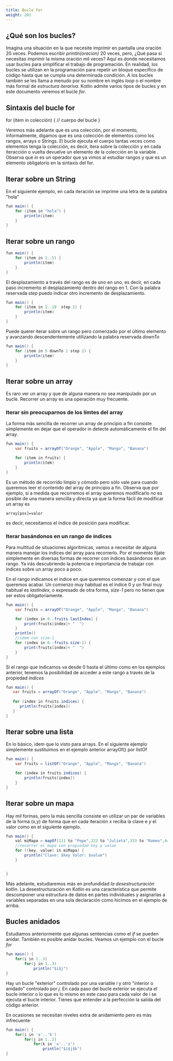 ```yaml
---
title: Bucle for
weight: 201
---
```

## ¿Qué son los bucles?
Imagina una situación en la que necesite imprimir en pantalla una oración 20 veces.  Podemos escribir *println(oracion)* 20 veces, pero, ¿Qué pasa si necesitas imprimir la misma oración mil veces? Aquí es donde necesitamos usar bucles para simplificar el trabajo de programación. En realidad, los bucles se utilizan en la programación para repetir un bloque específico de código hasta que se cumpla una determinada condición.
A los bucles también se les llama a menudo por su nombre en inglés *loop* o el nombre más formal de *estructura iterariva*.
Kotlin admite varios tipos de bucles y en este documento veremos el bucle *for*.

## Sintaxis del bucle for

for (item in colección) {
    // cuerpo del bucle
}

Veremos más adelante que es una colección, por el momento, informalmente, digamos que es una colección de elementos como los rangos,  arrays o Strings.
El bucle ejecuta el cuerpo tantas veces como elementos tenga la colección, es decir, itera sobre la colección y en cada iteracción o vuelta devuelve un elemento de la colección en la variable . Observa que *in*  es un operador que ya vimos al estudiar rangos y que es un elemento obligatorio en la sintaxis del for.

## Iterar sobre un String
En el siguiente ejemplo, en cada iteración se imprime una letra de la palabra "hola"
```java
fun main() {
    for (item in "hola") {
        println(item)
    }
}
```
## Iterar sobre un rango
```java
fun main() {
    for (item in 1..5) {
        println(item)
    }
}
```
El desplazamiento a través del rango es de uno en uno, es decir, en cada paso incremento el desplazamiento dentro del rango en 1. Con la palabra reservada *step* puedo indicar otro  incremento de desplazamiento. 
```java
fun main() {
    for (item in 1..10  step 2) {
        println(item)
    }
}
```
Puede querer iterar sobre un rango pero comenzado por el último elemento y avanzando descendentemente utilizando la palabra reservada *downTo*
```java
fun main() {
    for (item in 5 downTo 1 step 2) {
        println(item)
    }
}
```
## Iterar sobre un array
Es raro ver un array y que de alguna manera no sea manipulado por un bucle. Recorrer un array  es una operación muy frecuente.
### Iterar sin preocuparnos de los límtes del array
La forma más sencilla de recorrer un array de principio a fin consiste simplemente en dejar que el operador in detecte automáticamente el fin del array.
```java
fun main() {
    var fruits = arrayOf("Orange", "Apple", "Mango", "Banana")

    for (item in fruits) {
        println(item)
    }
}
```
 Es un método de recorrido limpio y cómodo pero sólo vale para cuando queremos leer el contenido del array de principio a fin. Observa que por ejemplo, si a medida que recorremos el array queremos modificarlo no es posible de una manera sencilla y directa ya que  la forma fácil de modificar un array es

 ```
 array[pos]=valor
 ```

 es decir, necesitamos el índice de posición para modificar.
 
### Iterar basándonos en un rango de índices 
Para multitud de situaciones algorítmicas, vamos a necesitar de alguna manera manejar los índices del array para recorrerlo. Por el momento fíjate simplemente en diversas formas de recorrer con índices basándonos en un rango. Ya irás descubriendo la potencia e importancia de trabajar con índices sobre un array poco a poco. 

En el rango indicamos el índice en que queremos comenzar y con el que queremos acabar. Un comienzo muy habitual es el índice 0 y un final muy habitual es *lastIndex*, o expresado de otra forma, *size-1* pero no tienen que ser estos obligatoriamente.
```java
fun main() {
    var fruits = arrayOf("Orange", "Apple", "Mango", "Banana")

    for (index in 0..fruits.lastIndex) {
        print(fruits[index]+ "  ")
    }
    println()
    //idem con size-1
    for (index in 0..fruits.size-1) {
        print(fruits[index]+ "  ")
    }
}
```
Si el rango que indicamos va desde  0 hasta el último como en los ejemplos anterior,  tenemos la posibilidad de acceder a este rango a través de la propiedad *indices*
```java
fun main() {
   var fruits = arrayOf("Orange", "Apple", "Mango", "Banana")
   
   for (index in fruits.indices) {
      println(fruits[index])
   }
}
```
## Iterar sobre una lista 
En lo básico, idem que lo visto para arrays. En el siguiente ejemplo simplemente sustituimos en el ejemplo anterior arrayOf() por listOf
```java
fun main() {
    var fruits = listOf("Orange", "Apple", "Mango", "Banana")

    for (index in fruits.indices) {
        println(fruits[index])
    }
}
```
## Iterar sobre un mapa

Hay mil formas, pero la más sencilla consiste en utilizar un par de variables de la forma (x,y) de forma que en cada iteración *x* reciba la clave e *y* el valor como en el siguiente ejemplo.

``` java
fun main() {
    val miMapa = mapOf(111 to "Pepe",222 to "Julieta",333 to "Romeo",444 to "Pepe",555 to "Chuly")
    //recorrer el mapa con propiedad key y value
    for ((key, value) in miMapa) {
        println("Clave: $key Valor: $value")
    }


}
```
Más adelante, estudiaremos más en profundidad *la desestructuración kotlin*. La desestructuración en Kotlin es una característica que  permite descomponer una estructura de datos en partes individuales y asignarlas a variables separadas en una sola declaración como hicimos en el ejemplo de arriba.

## Bucles anidados
Estudiamos anteriormente que algunas sentencias como el *if* se pueden anidar. También es posible anidar bucles. Veamos un ejemplo con el bucle *for*
```java 
fun main() {
    for(i in 1..3)
        for(j in 1..3)
            println("$i$j")
}
```
Hay un bucle "exterior" controlado por una variable *i* y otro "interior o anidado" controlado por *j*. En cada paso del bucle exterior se ejecuta el bucle interior o lo que es lo mismo en este caso  para cada valor de i se ejecuta el bucle interior. Tienes que entender a la perfección la salida del código anterior.

En ocasiones se necesitan niveles extra de anidamiento pero es más infrecuente
```java
fun main() {
    for(i in 'a'..'b')
        for(j in 1..2)
            for(k in 'x'..'z')
                println("$i$j$k")
}
```
